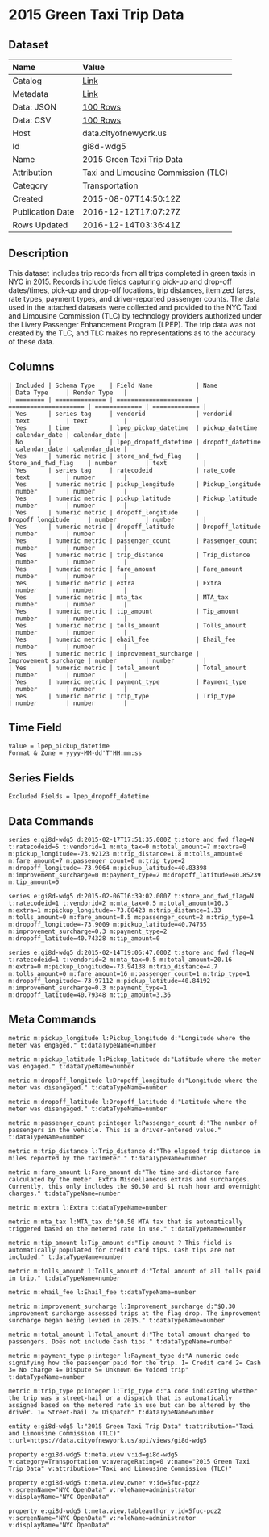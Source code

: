 # 2015 Green Taxi Trip Data

## Dataset

| Name | Value |
| :--- | :---- |
| Catalog | [Link](https://catalog.data.gov/dataset/2015-green-taxi-trip-data) |
| Metadata | [Link](https://data.cityofnewyork.us/api/views/gi8d-wdg5) |
| Data: JSON | [100 Rows](https://data.cityofnewyork.us/api/views/gi8d-wdg5/rows.json?max_rows=100) |
| Data: CSV | [100 Rows](https://data.cityofnewyork.us/api/views/gi8d-wdg5/rows.csv?max_rows=100) |
| Host | data.cityofnewyork.us |
| Id | gi8d-wdg5 |
| Name | 2015 Green Taxi Trip Data |
| Attribution | Taxi and Limousine Commission (TLC) |
| Category | Transportation |
| Created | 2015-08-07T14:50:12Z |
| Publication Date | 2016-12-12T17:07:27Z |
| Rows Updated | 2016-12-14T03:36:41Z |

## Description

This dataset includes trip records from all trips completed in green taxis in NYC in 2015. Records include fields capturing pick-up and drop-off dates/times, pick-up and drop-off locations, trip distances, itemized fares, rate types, payment types, and driver-reported passenger counts. The data used in the attached datasets were collected and provided to the NYC Taxi and Limousine Commission (TLC) by technology providers authorized under the Livery Passenger Enhancement Program (LPEP). The trip data was not created by the TLC, and TLC makes no representations as to the accuracy of these data.

## Columns

```ls
| Included | Schema Type    | Field Name            | Name                  | Data Type     | Render Type   |
| ======== | ============== | ===================== | ===================== | ============= | ============= |
| Yes      | series tag     | vendorid              | vendorid              | text          | text          |
| Yes      | time           | lpep_pickup_datetime  | pickup_datetime       | calendar_date | calendar_date |
| No       |                | lpep_dropoff_datetime | dropoff_datetime      | calendar_date | calendar_date |
| Yes      | numeric metric | store_and_fwd_flag    | Store_and_fwd_flag    | number        | text          |
| Yes      | series tag     | ratecodeid            | rate_code             | text          | number        |
| Yes      | numeric metric | pickup_longitude      | Pickup_longitude      | number        | number        |
| Yes      | numeric metric | pickup_latitude       | Pickup_latitude       | number        | number        |
| Yes      | numeric metric | dropoff_longitude     | Dropoff_longitude     | number        | number        |
| Yes      | numeric metric | dropoff_latitude      | Dropoff_latitude      | number        | number        |
| Yes      | numeric metric | passenger_count       | Passenger_count       | number        | number        |
| Yes      | numeric metric | trip_distance         | Trip_distance         | number        | number        |
| Yes      | numeric metric | fare_amount           | Fare_amount           | number        | number        |
| Yes      | numeric metric | extra                 | Extra                 | number        | number        |
| Yes      | numeric metric | mta_tax               | MTA_tax               | number        | number        |
| Yes      | numeric metric | tip_amount            | Tip_amount            | number        | number        |
| Yes      | numeric metric | tolls_amount          | Tolls_amount          | number        | number        |
| Yes      | numeric metric | ehail_fee             | Ehail_fee             | number        | number        |
| Yes      | numeric metric | improvement_surcharge | Improvement_surcharge | number        | number        |
| Yes      | numeric metric | total_amount          | Total_amount          | number        | number        |
| Yes      | numeric metric | payment_type          | Payment_type          | number        | number        |
| Yes      | numeric metric | trip_type             | Trip_type             | number        | number        |
```

## Time Field

```ls
Value = lpep_pickup_datetime
Format & Zone = yyyy-MM-dd'T'HH:mm:ss
```

## Series Fields

```ls
Excluded Fields = lpep_dropoff_datetime
```

## Data Commands

```ls
series e:gi8d-wdg5 d:2015-02-17T17:51:35.000Z t:store_and_fwd_flag=N t:ratecodeid=5 t:vendorid=1 m:mta_tax=0 m:total_amount=7 m:extra=0 m:pickup_longitude=-73.92123 m:trip_distance=1.8 m:tolls_amount=0 m:fare_amount=7 m:passenger_count=0 m:trip_type=2 m:dropoff_longitude=-73.9064 m:pickup_latitude=40.83398 m:improvement_surcharge=0 m:payment_type=2 m:dropoff_latitude=40.85239 m:tip_amount=0

series e:gi8d-wdg5 d:2015-02-06T16:39:02.000Z t:store_and_fwd_flag=N t:ratecodeid=1 t:vendorid=2 m:mta_tax=0.5 m:total_amount=10.3 m:extra=1 m:pickup_longitude=-73.88423 m:trip_distance=1.33 m:tolls_amount=0 m:fare_amount=8.5 m:passenger_count=2 m:trip_type=1 m:dropoff_longitude=-73.9009 m:pickup_latitude=40.74755 m:improvement_surcharge=0.3 m:payment_type=2 m:dropoff_latitude=40.74328 m:tip_amount=0

series e:gi8d-wdg5 d:2015-02-14T19:06:47.000Z t:store_and_fwd_flag=N t:ratecodeid=1 t:vendorid=2 m:mta_tax=0.5 m:total_amount=20.16 m:extra=0 m:pickup_longitude=-73.94138 m:trip_distance=4.7 m:tolls_amount=0 m:fare_amount=16 m:passenger_count=1 m:trip_type=1 m:dropoff_longitude=-73.97112 m:pickup_latitude=40.84192 m:improvement_surcharge=0.3 m:payment_type=1 m:dropoff_latitude=40.79348 m:tip_amount=3.36
```

## Meta Commands

```ls
metric m:pickup_longitude l:Pickup_longitude d:"Longitude where the meter was engaged." t:dataTypeName=number

metric m:pickup_latitude l:Pickup_latitude d:"Latitude where the meter was engaged." t:dataTypeName=number

metric m:dropoff_longitude l:Dropoff_longitude d:"Longitude where the meter was disengaged." t:dataTypeName=number

metric m:dropoff_latitude l:Dropoff_latitude d:"Latitude where the meter was disengaged." t:dataTypeName=number

metric m:passenger_count p:integer l:Passenger_count d:"The number of passengers in the vehicle. This is a driver-entered value." t:dataTypeName=number

metric m:trip_distance l:Trip_distance d:"The elapsed trip distance in miles reported by the taximeter." t:dataTypeName=number

metric m:fare_amount l:Fare_amount d:"The time-and-distance fare calculated by the meter. Extra Miscellaneous extras and surcharges. Currently, this only includes the $0.50 and $1 rush hour and overnight charges." t:dataTypeName=number

metric m:extra l:Extra t:dataTypeName=number

metric m:mta_tax l:MTA_tax d:"$0.50 MTA tax that is automatically triggered based on the metered rate in use." t:dataTypeName=number

metric m:tip_amount l:Tip_amount d:"Tip amount ? This field is automatically populated for credit card tips. Cash tips are not included." t:dataTypeName=number

metric m:tolls_amount l:Tolls_amount d:"Total amount of all tolls paid in trip." t:dataTypeName=number

metric m:ehail_fee l:Ehail_fee t:dataTypeName=number

metric m:improvement_surcharge l:Improvement_surcharge d:"$0.30 improvement surcharge assessed trips at the flag drop. The improvement surcharge began being levied in 2015." t:dataTypeName=number

metric m:total_amount l:Total_amount d:"The total amount charged to passengers. Does not include cash tips." t:dataTypeName=number

metric m:payment_type p:integer l:Payment_type d:"A numeric code signifying how the passenger paid for the trip. 1= Credit card 2= Cash 3= No charge 4= Dispute 5= Unknown 6= Voided trip" t:dataTypeName=number

metric m:trip_type p:integer l:Trip_type d:"A code indicating whether the trip was a street-hail or a dispatch that is automatically assigned based on the metered rate in use but can be altered by the driver. 1= Street-hail 2= Dispatch" t:dataTypeName=number

entity e:gi8d-wdg5 l:"2015 Green Taxi Trip Data" t:attribution="Taxi and Limousine Commission (TLC)" t:url=https://data.cityofnewyork.us/api/views/gi8d-wdg5

property e:gi8d-wdg5 t:meta.view v:id=gi8d-wdg5 v:category=Transportation v:averageRating=0 v:name="2015 Green Taxi Trip Data" v:attribution="Taxi and Limousine Commission (TLC)"

property e:gi8d-wdg5 t:meta.view.owner v:id=5fuc-pqz2 v:screenName="NYC OpenData" v:roleName=administrator v:displayName="NYC OpenData"

property e:gi8d-wdg5 t:meta.view.tableauthor v:id=5fuc-pqz2 v:screenName="NYC OpenData" v:roleName=administrator v:displayName="NYC OpenData"
```